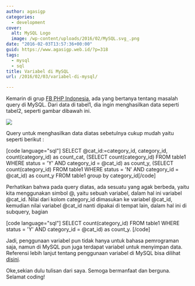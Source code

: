 ```yaml
---
author: agasigp
categories:
  - development
cover:
  alt: MySQL Logo
  image: /wp-content/uploads/2016/02/MySQL.svg_.png
date: "2016-02-03T13:57:36+00:00"
guid: https://www.agasigp.web.id/?p=318
tags:
  - mysql
  - sql
title: Variabel di MySQL
url: /2016/02/03/variabel-di-mysql/

---
```

Kemarin di grup [FB PHP Indonesia](https://www.facebook.com/groups/35688476100/permalink/10153820428641101/), ada yang bertanya tentang masalah query di MySQL. Dari data di tabel1, dia ingin menghasilkan data seperti tabel2, seperti gambar dibawah ini.

[![](/wp-content/uploads/2016/02/12644791_1730139003886459_3804882412041477661_n.jpg)](/wp-content/uploads/2016/02/12644791_1730139003886459_3804882412041477661_n.jpg)

Query untuk menghasilkan data diatas sebetulnya cukup mudah yaitu seperti berikut :

\[code language="sql"\]
SELECT
@cat\_id:=category\_id,
category\_id,
count(category\_id) as count\_cat,
(SELECT count(category\_id) FROM table1 WHERE status = 'Y' AND category\_id = @cat\_id) as count\_y,
(SELECT count(category\_id) FROM table1 WHERE status = 'N' AND category\_id = @cat\_id) as count\_y
FROM table1
group by category\_id\[/code\]

Perhatikan bahwa pada query diatas, ada sesuatu yang agak berbeda, yaitu kita menggunakan simbol @, yaitu sebuah variabel, dalam hal ini variabel @cat\_id. Nilai dari kolom category\_id dimasukan ke variabel @cat\_id, kemudian nilai variabel @cat\_id nanti dipakai di tempat lain, dalam hal ini di subquery, bagian

\[code language="sql"\]
SELECT count(category\_id) FROM table1 WHERE status = 'Y' AND category\_id = @cat\_id) as count\_y.
\[/code\]

Jadi, penggunaan variabel pun tidak hanya untuk bahasa pemrograman saja, namun di MySQL pun juga terdapat variabel untuk menyimpan data. Referensi lebih lanjut tentang penggunaan variabel di MySQL bisa dilihat [disini](http://dev.mysql.com/doc/refman/5.7/en/user-variables.html).

Oke,sekian dulu tulisan dari saya. Semoga bermanfaat dan berguna. Selamat coding!
